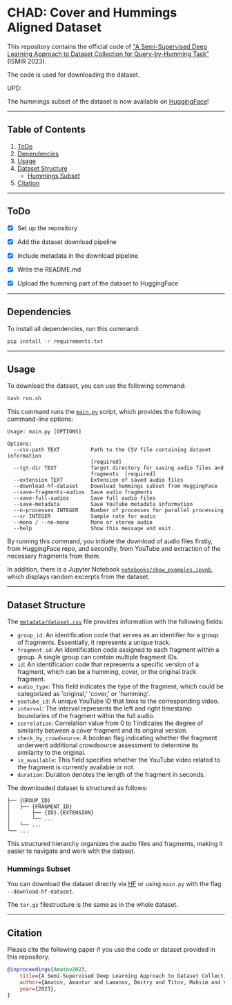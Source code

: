 # CHAD: Cover and Hummings Aligned Dataset

This repository contains the official code of ["A Semi-Supervised Deep Learning Approach to Dataset Collection for Query-by-Humming Task"]() (ISMIR 2023).

The code is used for downloading the dataset.

UPD:

The hummings subset of the dataset is now available on [HuggingFace](https://huggingface.co/datasets/amanteur/CHAD_hummings)!

---
## Table of Contents

1. [ToDo](#todo)
2. [Dependencies](#dependencies)
3. [Usage](#usage)
4. [Dataset Structure](#structure)
   - [Hummings Subset](#hummings)
5. [Citation](#cite)

---

<a name="todo"/>

## ToDo
- [x] Set up the repository
- [x] Add the dataset download pipeline
- [x] Include metadata in the download pipeline
- [x] Write the README.md
- [x] Upload the humming part of the dataset to HuggingFace


---

<a name="dependencies"/>

## Dependencies

To install all dependencies, run this command:
```bash
pip install -r requirements.txt
```

---
<a name="usage"/>

## Usage
To download the dataset, you can use the following command:
```bash
bash run.sh
```
This command runs the [`main.py`](src/main.py) script, which provides the following command-line options:
```
Usage: main.py [OPTIONS]

Options:
  --csv-path TEXT          Path to the CSV file containing dataset information
                           [required]
  --tgt-dir TEXT           Target directory for saving audio files and
                           fragments  [required]
  --extension TEXT         Extension of saved audio files
  --download-hf-dataset    Download hummings subset from HuggingFace
  --save-fragments-audios  Save audio fragments
  --save-full-audios       Save full audio files
  --save-metadata          Save YouTube metadata information
  --n-processes INTEGER    Number of processes for parallel processing
  --sr INTEGER             Sample rate for audio
  --mono / --no-mono       Mono or stereo audio
  --help                   Show this message and exit.
```
By running this command, you initiate the download of audio files firstly, from HuggingFace repo, and secondly, 
from YouTube and extraction of the necessary fragments from them.

In addition, there is a Jupyter Notebook [`notebooks/show_examples.ipynb`](notebooks/show_examples.ipynb), 
which displays random excerpts from the dataset.

---
<a name="structure"/>

## Dataset Structure
The [`metadata/dataset.csv`](metadata/dataset.csv) file provides information with the following fields:
- `group_id`: An identification code that serves as an identifier for a group of fragments. Essentially, it represents a unique track.
- `fragment_id`: An identification code assigned to each fragment within a group. A single group can contain multiple fragment IDs.
- `id`: An identification code that represents a specific version of a fragment, which can be a humming, cover, or the original track fragment.
- `audio_type`: This field indicates the type of the fragment, which could be categorized as 'original,' 'cover,' or 'humming'.
- `youtube_id`: A unique YouTube ID that links to the corresponding video.
- `interval`: The interval represents the left and right timestamp boundaries of the fragment within the full audio.
- `correlation`: Correlation value from 0 to 1 indicates the degree of similarity between a cover fragment and its original version.
- `check_by_crowdsource`: A boolean flag indicating whether the fragment underwent additional crowdsource assessment to determine its similarity to the original.
- `is_available`: This field specifies whether the YouTube video related to the fragment is currently available or not.
- `duration`: Duration denotes the length of the fragment in seconds.

The downloaded dataset is structured as follows:
```
├── {GROUP_ID}             
│   ├── {FRAGMENT_ID}        
│       ├── {ID}.{EXTENSION}
│       └── ...
│   └── ...
└── ...
```
This structured hierarchy organizes the audio files and fragments, making it easier to navigate and work with the dataset.

<a name="hummings"/>

### Hummings Subset

You can download the dataset directly via [HF](https://huggingface.co/datasets/amanteur/CHAD_hummings) or using `main.py` with the flag `--download-hf-dataset`. 

The `tar.gz` filestructure is the same as in the whole dataset. 

---
<a name="cite"/>

## Citation
Please cite the following paper if you use the code or dataset provided in this repository.

```bibtex
@inproceedings{Amatov2023,
    title={A Semi-Supervised Deep Learning Approach to Dataset Collection for Query-by-Humming Task},
    author={Amatov, Amantur and Lamanov, Dmitry and Titov, Maksim and Vovk, Ivan and Makarov, Ilya and Kudinov, Mikhail},
    year={2023},
}
```


